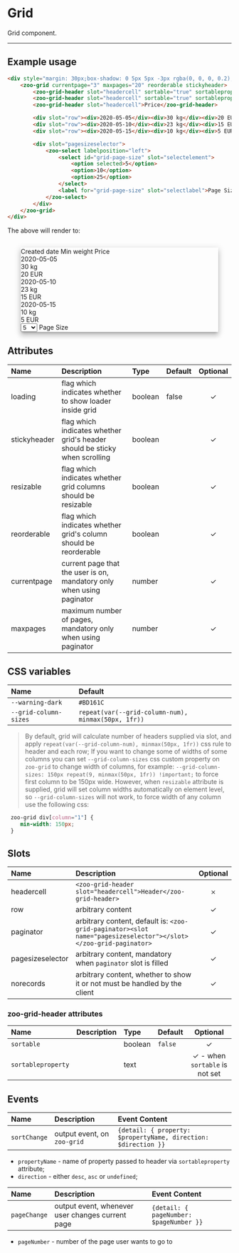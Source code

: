 # Grid

Grid component.

***

## Example usage

```HTML
<div style="margin: 30px;box-shadow: 0 5px 5px -3px rgba(0, 0, 0, 0.2), 0 8px 10px 1px rgba(0, 0, 0, 0.14), 0 3px 14px 2px rgba(0, 0, 0, 0.12)">
	<zoo-grid currentpage="3" maxpages="20" reorderable stickyheader>
		<zoo-grid-header slot="headercell" sortable="true" sortableproperty="createdDate">Created date</zoo-grid-header>
		<zoo-grid-header slot="headercell" sortable="true" sortableproperty="minWeight">Min weight</zoo-grid-header>
		<zoo-grid-header slot="headercell">Price</zoo-grid-header>

		<div slot="row"><div>2020-05-05</div><div>30 kg</div><div>20 EUR</div></div>
		<div slot="row"><div>2020-05-10</div><div>23 kg</div><div>15 EUR</div></div>
		<div slot="row"><div>2020-05-15</div><div>10 kg</div><div>5 EUR</div></div>

		<div slot="pagesizeselector">
			<zoo-select labelposition="left">
				<select id="grid-page-size" slot="selectelement">
					<option selected>5</option>
					<option>10</option>
					<option>25</option>
				</select>
				<label for="grid-page-size" slot="selectlabel">Page Size</label>
			</zoo-select>
		</div>
	</zoo-grid>
</div>
```

The above will render to:

<div style="margin: 30px; box-shadow: 0 5px 5px -3px rgba(0, 0, 0, 0.2), 0 8px 10px 1px rgba(0, 0, 0, 0.14), 0 3px 14px 2px rgba(0, 0, 0, 0.12)">
	<zoo-grid currentpage="3" maxpages="20" reorderable stickyheader>
		<zoo-grid-header slot="headercell" sortable="true" sortableproperty="createdDate">Created date</zoo-grid-header>
		<zoo-grid-header slot="headercell" sortable="true" sortableproperty="minWeight">Min weight</zoo-grid-header>
		<zoo-grid-header slot="headercell">Price</zoo-grid-header>
		<div slot="row"><div>2020-05-05</div><div>30 kg</div><div>20 EUR</div></div>
		<div slot="row"><div>2020-05-10</div><div>23 kg</div><div>15 EUR</div></div>
		<div slot="row">
			<div>2020-05-15</div><div>10 kg</div><div>5 EUR</div>
		</div>
		<div slot="pagesizeselector">
			<zoo-select labelposition="left">
				<select id="grid-page-size" slot="selectelement">
					<option selected>5</option>
					<option>10</option>
					<option>25</option>
				</select>
				<label for="grid-page-size" slot="selectlabel">Page Size</label>
			</zoo-select>
		</div>
	</zoo-grid>
</div>

## Attributes

| **Name**     | **Description**                                                            | **Type** | **Default** | **Optional** |
| :----------- | :------------------------------------------------------------------------- | :------- | :---------- | :----------: |
| loading      | flag which indicates whether to show loader inside grid                    | boolean  | false       |   &#10003;   |
| stickyheader | flag which indicates whether grid's header should be sticky when scrolling | boolean  |             |   &#10003;   |
| resizable    | flag which indicates whether grid columns should be resizable              | boolean  |             |   &#10003;   |
| reorderable  | flag which indicates whether grid's column should be reorderable           | boolean  |             |   &#10003;   |
| currentpage  | current page that the user is on, mandatory only when using paginator      | number   |             |   &#10003;   |
| maxpages     | maximum number of pages, mandatory only when using paginator               | number   |             |   &#10003;   |

## CSS variables

| **Name**              | **Default**                                         |
| :-------------------- | :-------------------------------------------------- |
| `--warning-dark`      | `#BD161C`                                           |
| `--grid-column-sizes` | `repeat(var(--grid-column-num), minmax(50px, 1fr))` |

> By default, grid will calculate number of headers supplied via slot,
> and apply `repeat(var(--grid-column-num), minmax(50px, 1fr))` css rule
> to header and each row; If you want to change some of widths of some columns
> you can set `--grid-column-sizes` css custom property on `zoo-grid`
> to change width of columns, for example: `--grid-column-sizes: 150px repeat(9, minmax(50px, 1fr)) !important;`
> to force first column to be 150px wide.
> However, when `resizable` attribute is supplied, grid will set column widths automatically on element level,
> so `--grid-column-sizes` will not work, to force width of any column use the following css:

```CSS
 zoo-grid div[column="1"] {
	min-width: 150px;
 }
```

## Slots

| **Name**         | **Description**                                                                                                 | **Optional** |
| :--------------- | :-------------------------------------------------------------------------------------------------------------- | :----------: |
| headercell       | `<zoo-grid-header slot="headercell">Header</zoo-grid-header>`                                                   |   &#65794;   |
| row              | arbitrary content                                                                                               |   &#10003;   |
| paginator        | arbitrary content, default is: `<zoo-grid-paginator><slot name="pagesizeselector"></slot></zoo-grid-paginator>` |   &#10003;   |
| pagesizeselector | arbitrary content, mandatory when `paginator` slot is filled                                                    |   &#10003;   |
| norecords        | arbitrary content, whether to show it or not must be handled by the client                                      |   &#10003;   |

### zoo-grid-header attributes

| **Name**           | **Description** | **Type** | **Default** |             **Optional**              |
| :----------------- | :-------------: | :------- | :---------- | :-----------------------------------: |
| `sortable`         |                 | boolean  | `false`     |               &#10003;                |
| `sortableproperty` |                 | text     |             | &#10003; - when `sortable` is not set |

## Events

| **Name**     | **Description**              | **Event Content**                                              |
| :----------- | :--------------------------- | :------------------------------------------------------------- |
| `sortChange` | output event,  on `zoo-grid` | `{detail: { property: $propertyName, direction: $direction }}` |

- `propertyName` - name of property passed to header via `sortableproperty` attribute;
- `direction` - either `desc`, `asc` or `undefined`; 

| **Name**     | **Description**                                  | **Event Content**                       |
| :----------- | :----------------------------------------------- | :-------------------------------------- |
| `pageChange` | output event, whenever user changes current page | `{detail: { pageNumber: $pageNumber }}` |

- `pageNumber` - number of the page user wants to go to

